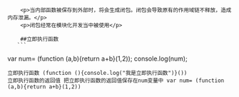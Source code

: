         <p>当内部函数被保存到外部时，将会生成闭包。闭包会导致原有的作用域链不释放，造成内存泄漏。</p>
        <p>闭包经常在模块化开发当中被使用</p>
        
        ##立即执行函数 
       ```
   var num= (function (a,b){return a+b}(1,2));
   console.log(num);
   ```
   立即执行函数 (function (){console.log("我是立即执行函数")}())
   立即执行函数的返回值 把立即执行函数的返回值保存在num变量中 var num= (function (a,b){return a+b}(1,2))
   
